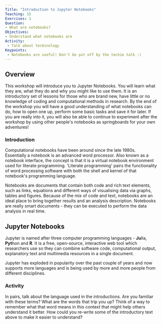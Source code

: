 ```yaml
---
Title: "Introduction to Jupyter Notebooks"
Teaching: 15
Exercises: 1
Question:
- What are notebooks?
Objectives:
- Understand what notebooks are
Activity:
 - Talk about terminology
Keypoints:
 - Notebooks are useful! Don't be put off by the techie talk :)
---
```


## Overview

This workshop will introduce you to Jupyter Notebooks. You will learn what they are, what they do and why you might like to use them. It is an introductory set of lessons for those who are brand new, have little or no knowledge of coding and computational methods in research. By the end of the workshop you will have a good understanding of what notebooks can do, how to open one up, perform some basic tasks and save it for later. If you are really into it, you will also be able to continue to experiment after the workshop by using other people's notebooks as springboards for your own adventures!

### Introduction

Computational notebooks have been around since the late 1980s. Essentially a notebook is an advanced word processor. Also known as a notebook interface, the concept is that it is a virtual notebook environment used for literate programming. 'Literate programming' pairs the functionality of word processing software with both the shell and kernel of that notebook's programming language. 

Notebooks are documents that contain both code and rich text elements, such as links, equations and different ways of visualising data via graphs, tables and figures. Because of the mix of code and text, notebooks are an ideal place to bring together results and an analysis description. Notebooks are really smart documents - they can be executed to perform the data analysis in real time.

## Jupyter Notebooks

Jupyter is named after three computer programming languages - **Ju**lia, **Pyt**hon and **R**. It is a free, open-source, interactive web tool  which researchers use so they can combine software code, computational output, explanatory text and multimedia resources in a single document. 

Jupyter has exploded in popularity over the past couple of years and now supports more languages and is being used by more and more people from different disciplines.


### Activity

In pairs, talk about the language used in the introductions. Are you familiar with these terms? What are the words that trip you up? Think of a way to remember what that word means in this context that might help others understand it better. How could you re-write some of the introductory text above to make it easier to understand?
